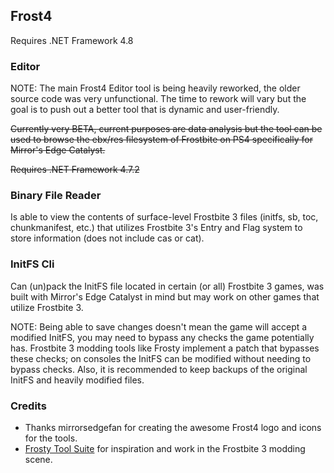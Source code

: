## Frost4
Requires .NET Framework 4.8

### Editor

NOTE: The main Frost4 Editor tool is being heavily reworked, the older source code was very unfunctional. The time to rework will vary but the goal is to push out a better tool that is dynamic and user-friendly.

~~Currently very BETA, current purposes are data analysis but the tool can be used to browse the ebx/res filesystem of Frostbite on PS4 specifically for Mirror's Edge Catalyst.~~

~~Requires .NET Framework 4.7.2~~

### Binary File Reader

Is able to view the contents of surface-level Frostbite 3 files (initfs, sb, toc, chunkmanifest, etc.) that utilizes Frostbite 3's Entry and Flag system to store information (does not include cas or cat).

### InitFS Cli

Can (un)pack the InitFS file located in certain (or all) Frostbite 3 games, was built with Mirror's Edge Catalyst in mind but may work on other games that utilize Frostbite 3.

NOTE: Being able to save changes doesn't mean the game will accept a modified InitFS, you may need to bypass any checks the game potentially has. Frostbite 3 modding tools like Frosty implement a patch that bypasses these checks; on consoles the InitFS can be modified without needing to bypass checks. Also, it is recommended to keep backups of the original InitFS and heavily modified files.

### Credits
 - Thanks mirrorsedgefan for creating the awesome Frost4 logo and icons for the tools.
 - [Frosty Tool Suite](https://github.com/GalaxyEham/FrostyToolSuite) for inspiration and work in the Frostbite 3 modding scene.
